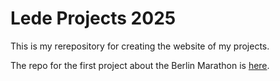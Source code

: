 # Lede Projects 2025

This is my rerepository for creating the website of my projects. 

The repo for the first project about the Berlin Marathon is <a href="https://github.com/annaschou/project-marathon"> here</a>. 

